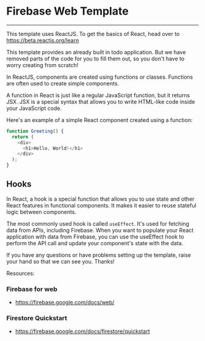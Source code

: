 # Firebase Web Template

---

This template uses ReactJS. To get the basics of React, head over to https://beta.reactjs.org/learn

This template provides an already built in todo application. But we have removed parts of the code for you to fill them out, so you don't have to worry creating from scratch!

In ReactJS, components are created using functions or classes. Functions are often used to create simple components.

A function in React is just like a regular JavaScript function, but it returns JSX. JSX is a special syntax that allows you to write HTML-like code inside your JavaScript code.

Here's an example of a simple React component created using a function:

```js
function Greeting() {
  return (
    <div>
      <h1>Hello, World!</h1>
    </div>
  );
}
```


## Hooks

In React, a hook is a special function that allows you to use state and other React features in functional components. It makes it easier to reuse stateful logic between components.

The most commonly used hook is called `useEffect`. It's used for fetching data from APIs, including Firebase. When you want to populate your React application with data from Firebase, you can use the useEffect hook to perform the API call and update your component's state with the data.


If you have any questions or have problems setting up the template, raise your hand so that we can see you. Thanks! 


Resources:


### Firebase for web
- https://firebase.google.com/docs/web/

### Firestore Quickstart
- https://firebase.google.com/docs/firestore/quickstart